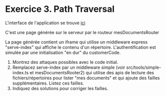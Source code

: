 # Exercice 3. Path Traversal
L'interface de l'application se trouve [ici](http://localhost:5000/mesDocuments)

C'est une page générée sur le serveur par le routeur mesDocumentsRouter

La page générée contient un iframe qui utilise un middleware express "serve-index" qui affiche le contenu d'un répertoire.
L'authentification est simulée par une initialisation "en dur" du customerCode.

1. Montrez des attaques possibles avec le code initial.
1. Remplacez serve-index par un middleware simple (voir src/tools/simple-index.ts et mesDocumentsRooter2) qui utilise des apis de lecture des fichiers/répertoires pour lister "mes documents" et qui ajoute des failles supplémentaires. Listez ces failles.
1. Indiquez des solutions pour corriger les failles.
